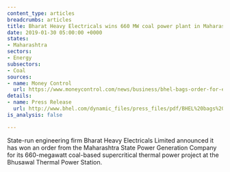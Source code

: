 ```yaml
---
content_type: articles
breadcrumbs: articles
title: Bharat Heavy Electricals wins 660 MW coal power plant in Maharashtra
date: 2019-01-30 05:00:00 +0000
states:
- Maharashtra
sectors:
- Energy
subsectors:
- Coal
sources:
- name: Money Control
  url: https://www.moneycontrol.com/news/business/bhel-bags-order-for-emission-control-equipment-for-660-mw-power-unit-in-maharashtra-3426461.html
details:
- name: Press Release
  url: http://www.bhel.com/dynamic_files/press_files/pdf/BHEL%20bags%20Rs.2,800%20Crore%20EPC%20order%20for%20setting%20up%20660%20MW%20Supercritical%20%20Thermal%20Power%20Project%20in%20Maharashtra
is_analysis: false

---
```

State-run engineering firm Bharat Heavy Electricals Limited announced it has won an order from the Maharashtra State Power Generation Company for its 660-megawatt coal-based supercritical thermal power project at the Bhusawal Thermal Power Station.